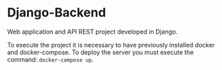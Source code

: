 # Django-Backend
Web application and API REST project developed in Django.

To execute the project it is necessary to have previously installed docker and docker-compose. To deploy the server you must execute the command: ```docker-compose up```. 
